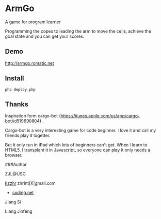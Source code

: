 ArmGo
=====

A game for program learner

Programming the copes to leading the arm to move the cells, achieve the goal state and you can get your scores.

## Demo 

http://armgo.romatic.net

## Install

```
php deploy.php
```

## Thanks

Inspiration form cargo-bot (https://itunes.apple.com/us/app/cargo-bot/id519690804) .

Cargo-bot is a very interesting game for code beginner. I love it and call my friends play it togetter. 

But it only run in iPad which lots of beginners can't get.  When I learn to HTML5, I transplant it in Javascript, so everyone can play it only needs a browser.

###Author

ZJL@USC

[kzzhr](http://dashayu.tk/) zhrlnt[X]gmail.com

- [coding.net](https://coding.net/u/kzzhr)

Jiang Si

Liang Jinfeng